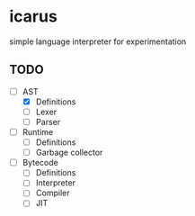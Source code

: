# icarus
simple language interpreter for experimentation

## TODO

- [ ] AST
  - [x] Definitions
  - [ ] Lexer
  - [ ] Parser

- [ ] Runtime
  - [ ] Definitions
  - [ ] Garbage collector

- [ ] Bytecode
  - [ ] Definitions
  - [ ] Interpreter
  - [ ] Compiler
  - [ ] JIT

